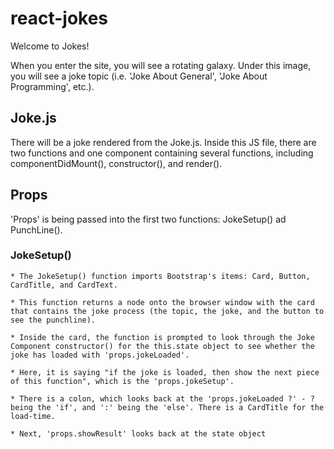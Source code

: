 # react-jokes


Welcome to Jokes!

When you enter the site, you will see a rotating galaxy. Under this image, you will see a joke topic (i.e. 'Joke About General', 'Joke About Programming', etc.).


## Joke.js

There will be a joke rendered from the Joke.js. Inside this JS file, there are two functions and one component containing several functions, including componentDidMount(), constructor(), and render().

## Props

'Props' is being passed into the first two functions: JokeSetup() ad PunchLine().

### JokeSetup()

    * The JokeSetup() function imports Bootstrap's items: Card, Button, CardTitle, and CardText. 

    * This function returns a node onto the browser window with the card that contains the joke process (the topic, the joke, and the button to see the punchline). 

    * Inside the card, the function is prompted to look through the Joke Component constructor() for the this.state object to see whether the joke has loaded with 'props.jokeLoaded'. 
    
    * Here, it is saying "if the joke is loaded, then show the next piece of this function", which is the 'props.jokeSetup'.

    * There is a colon, which looks back at the 'props.jokeLoaded ?' - ? being the 'if', and ':' being the 'else'. There is a CardTitle for the load-time.

    * Next, 'props.showResult' looks back at the state object 

